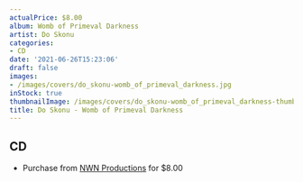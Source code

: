 ```yaml
---
actualPrice: $8.00
album: Womb of Primeval Darkness
artist: Do Skonu
categories:
- CD
date: '2021-06-26T15:23:06'
draft: false
images:
- /images/covers/do_skonu-womb_of_primeval_darkness.jpg
inStock: true
thumbnailImage: /images/covers/do_skonu-womb_of_primeval_darkness-thumb.jpg
title: Do Skonu - Womb of Primeval Darkness
---
```


## CD
* Purchase from [NWN Productions](http://shop.nwnprod.com/index.php?route=product/product&path=93&product_id=2697&sort=pd.name&order=ASC) for $8.00
